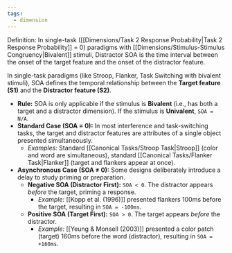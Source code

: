 ```yaml
---
tags:
  - dimension
---
```


Definition: In single-task ([[Dimensions/Task 2 Response Probability|Task 2 Response Probability]] = 0) paradigms with [[Dimensions/Stimulus-Stimulus Congruency|Bivalent]] stimuli, Distractor SOA is the time interval between the onset of the target feature and the onset of the distractor feature.

In single-task paradigms (like Stroop, Flanker, Task Switching with bivalent stimuli), SOA defines the temporal relationship between the **Target feature (S1)** and the **Distractor feature (S2)**.

*   **Rule:** SOA is only applicable if the stimulus is **Bivalent** (i.e., has both a target and a distractor dimension). If the stimulus is **Univalent**, `SOA = N/A`.
*   **Standard Case (SOA = 0):** In most interference and task-switching tasks, the target and distractor features are attributes of a single object presented simultaneously.
    *   *Examples:* Standard [[Canonical Tasks/Stroop Task|Stroop]] (color and word are simultaneous), standard [[Canonical Tasks/Flanker Task|Flanker]] (target and flankers appear at once).
*   **Asynchronous Case (SOA ≠ 0):** Some designs deliberately introduce a delay to study priming or preparation.
    *   **Negative SOA (Distractor First):** `SOA < 0`. The distractor appears *before* the target, priming a response.
        *   *Example:* [[Kopp et al. (1996)]] presented flankers 100ms before the target, resulting in `SOA = -100ms`.
    *   **Positive SOA (Target First):** `SOA > 0`. The target appears *before* the distractor.
        *   *Example:* [[Yeung & Monsell (2003)]] presented a color patch (target) 160ms before the word (distractor), resulting in `SOA = +160ms`.
